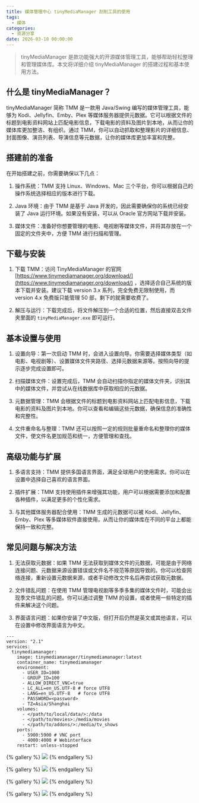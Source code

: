 ```yaml
---
title: 媒体管理中心 tinyMediaManager 刮削工具的使用
tags:
  - 媒体
categories:
  - 资源分享
date: 2026-03-10 00:00:00
---
```


> tinyMediaManager 是款功能强大的开源媒体管理工具，能够帮助轻松整理和管理媒体库。本文将详细介绍 tinyMediaManager 的搭建过程和基本使用方法。

<!-- more -->

## 什么是 tinyMediaManager？

tinyMediaManager 简称 TMM 是一款用 Java/Swing 编写的媒体管理工具，能够为 Kodi、Jellyfin、Emby、Plex 等媒体服务器提供元数据。它可以根据文件的标题到电影资料网站上匹配电影信息，下载电影的资料及图片到本地，从而让你的媒体库更加整洁、有组织。通过 TMM，你可以自动抓取和整理影片的详细信息、封面图像、演员列表、导演信息等元数据，让你的媒体库更加丰富和完整。

## 搭建前的准备

在开始搭建之前，你需要确保以下几点：

1. 操作系统：TMM 支持 Linux、Windows、Mac 三个平台，你可以根据自己的操作系统选择相应的版本进行下载。

2. Java 环境：由于 TMM 是基于 Java 开发的，因此需要确保你的系统已经安装了 Java 运行环境。如果没有安装，可以从 Oracle 官方网站下载并安装。

3. 媒体文件：准备好你想要管理的电影、电视剧等媒体文件，并将其存放在一个固定的文件夹中，方便 TMM 进行扫描和管理。

## 下载与安装

1. 下载 TMM：访问 TinyMediaManager 的官网 [https://www.tinymediamanager.org/download/](https://www.tinymediamanager.org/download/) ，选择适合自己系统的版本下载并安装。建议下载 version 3.x 系列，完全免费无限制使用，而 version 4.x 免费版只能管理 50 部，剩下的就需要收费了。

2. 解压与运行：下载完成后，将文件解压到一个合适的位置，然后直接双击文件夹里面的 `tinyMediaManager.exe` 即可运行。

## 基本设置与使用

1. 设置向导：第一次启动 TMM 时，会进入设置向导。你需要选择媒体类型（如电影、电视剧等）、设置媒体文件夹路径、选择元数据来源等。按照向导的提示逐步完成设置即可。

2. 扫描媒体文件：设置完成后，TMM 会自动扫描你指定的媒体文件夹，识别其中的媒体文件，并尝试从在线数据库中获取相应的元数据。

3. 元数据管理：TMM 会根据文件的标题到电影资料网站上匹配电影信息，下载电影的资料及图片到本地。你可以查看和编辑这些元数据，确保信息的准确性和完整性。

4. 文件重命名与整理：TMM 还可以按照一定的规则批量重命名和整理你的媒体文件，使文件名更加规范和统一，方便管理和查找。

## 高级功能与扩展

1. 多语言支持：TMM 提供多国语言界面，满足全球用户的使用需求。你可以在设置中选择自己喜欢的语言界面。

2. 插件扩展：TMM 支持使用插件来增强其功能，用户可以根据需要添加和配置各种插件，以满足更多的个性化需求。

3. 与其他媒体服务器配合使用：TMM 生成的元数据可以被 Kodi、Jellyfin、Emby、Plex 等多媒体软件直接使用，从而让你的媒体库在不同的平台上都能保持一致和完整。

## 常见问题与解决方法

1. 无法获取元数据：如果 TMM 无法获取到媒体文件的元数据，可能是由于网络连接问题、元数据来源设置错误或文件名不规范等原因导致的。你可以检查网络连接，重新设置元数据来源，或者手动修改文件名后再尝试获取元数据。

2. 文件错乱问题：在使用 TMM 管理电视剧等多季多集的媒体文件时，可能会出现季文件错乱的问题。你可以通过调整 TMM 的设置，或者使用一些特定的插件来解决这个问题。

3. 界面语言问题：如果你安装了中文版，但打开后仍然是英文或其他语言，可以在设置中修改界面语言为中文。

```
---
version: "2.1"
services:
  tinymediamanager:
    image: tinymediamanager/tinymediamanager:latest
    container_name: tinymediamanager
    environment:
      - USER_ID=1000
      - GROUP_ID=100
      - ALLOW_DIRECT_VNC=true
      - LC_ALL=en_US.UTF-8 # force UTF8
      - LANG=en_US.UTF-8   # force UTF8
      - PASSWORD=<password>
      - TZ=Asia/Shanghai
    volumes:
      - </path/to/local/data/>:/data
      - </path/to/movies>:/media/movies
      - </path/to/addons/>:/media/tv_shows
    ports:
      - 5900:5900 # VNC port
      - 4000:4000 # Webinterface
    restart: unless-stopped
```

{% gallery %}
![](https://cdn.dusays.com/2025/03/807-1.jpg)
{% endgallery %}

{% gallery %}
![](https://cdn.dusays.com/2025/03/807-2.jpg)
{% endgallery %}

{% gallery %}
![](https://cdn.dusays.com/2025/03/807-3.jpg)
{% endgallery %}

{% gallery %}
![](https://cdn.dusays.com/2025/03/807-4.jpg)
{% endgallery %}